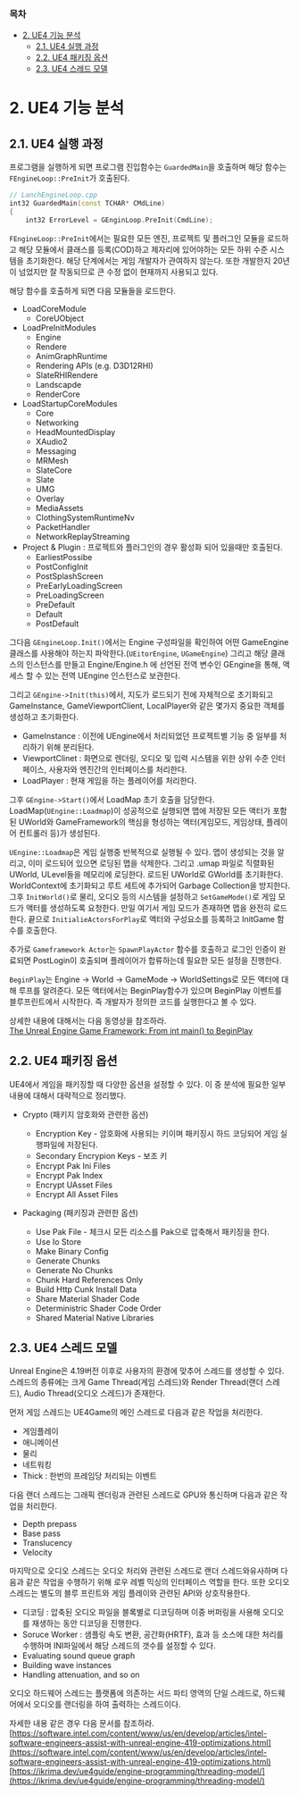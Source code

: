 ### 목차
- [2. UE4 기능 분석](#2-ue4-기능-분석)
	- [2.1. UE4 실행 과정](#21-ue4-실행-과정)
	- [2.2. UE4 패키징 옵션](#22-ue4-패키징-옵션)
	- [2.3. UE4 스레드 모델](#23-ue4-스레드-모델)

# 2. UE4 기능 분석
## 2.1. UE4 실행 과정
프로그램을 실행하게 되면 프로그램 진입함수는 `GuardedMain`을 호출하며 해당 함수는 `FEngineLoop::PreInit`가 호출된다.
```cpp
// LanchEngineLoop.cpp
int32 GuardedMain(const TCHAR* CMdLine)
{
	int32 ErrorLevel = GEnginLoop.PreInit(CmdLine);
```

`FEngineLoop::PreInit`에서는 필요한 모든 엔진, 프로젝트 및 플러그인 모듈을 로드하고 해당 모듈에서 클래스를 등록(COD)하고 제자리에 있어야하는 모든 하위 수준 시스템을 초기화한다. 해당 단계에서는 게임 개발자가 관여하지 않는다. 또한 개발한지 20년이 넘었지만 잘 작동되므로 큰 수정 없이 현재까지 사용되고 있다.

해당 함수를 호출하게 되면 다음 모듈들을 로드한다.
- LoadCoreModule
	- CoreUObject
- LoadPreInitModules
	- Engine
	- Rendere
	- AnimGraphRuntime
	- Rendering APIs (e.g. D3D12RHI)
	- SlateRHIRendere
	- Landscapde
	- RenderCore
- LoadStartupCoreModules
	- Core
	- Networking
	- HeadMountedDisplay
	- XAudio2
	- Messaging
	- MRMesh
	- SlateCore
	- Slate
	- UMG
	- Overlay
	- MediaAssets
	- ClothingSystemRuntimeNv
	- PacketHandler
	- NetworkReplayStreaming
- Project & Plugin : 프로젝트와 플러그인의 경우 활성화 되어 있을때만 호출된다.
	- EarliestPossibe
	- PostConfigInit
	- PostSplashScreen
	- PreEarlyLoadingScreen
	- PreLoadingScreen
	- PreDefault
	- Default
	- PostDefault

그다음 `GEngineLoop.Init()`에서는 Engine 구성파일을 확인하여 어떤 GameEngine 클래스를 사용해야 하는지 파악한다.(`UEitorEngine`, `UGameEngine`) 그리고 해당 클래스의 인스턴스를 만들고 Engine/Engine.h 에 선언된 전역 변수인 GEngine을 통해, 액세스 할 수 있는 전역 UEngine 인스턴스로 보관한다. 

그리고 `GEngine->Init(this)`에서, 지도가 로드되기 전에 자체적으로 초기화되고 GameInstance, GameViewportClient, LocalPlayer와 같은 몇가지 중요한 객체를 생성하고 초기화한다.
- GameInstance : 이전에 UEngine에서 처리되었던 프로젝트별 기능 중 일부를 처리하기 위해 분리된다.
- ViewportClinet : 화면으로 렌더링, 오디오 및 입력 시스템을 위한 상위 수준 인터페이스, 사용자와 엔진간의 인터페이스를 처리한다.
- LoadPlayer : 현재 게임을 하는 플레이어를 처리한다.

그후 `GEngine->Start()`에서 LoadMap 초기 호출을 담당한다. LoadMap(`UEngine::Loadmap`)이 성공적으로 실행되면 맵에 저장된 모든 액터가 포함된 UWorld와 GameFramework의 핵심을 형성하는 액터(게임모드, 게임상태, 플레이어 컨트롤러 등)가 생성된다.

`UEngine::Loadmap`은 게임 실행중 반복적으로 실행될 수 있다. 맵이 생성되는 것을 알리고, 이미 로드되어 있으면 로딩된 맵을 삭제한다. 그리고 .umap 파일로 직렬화된 UWorld, ULevel들을 메모리에 로딩한다. 로드된 UWorld로 GWorld를 초기화한다. WorldContext에 초기화되고 루트 세트에 추가되어 Garbage Collection을 방지한다. 그후 `InitWorld()`로 물리, 오디오 등의 시스템을 설정하고 `SetGameMode()`로 게임 모드가 액터를 생성하도록 요청한다. 만일 여기서 게임 모드가 존재하면 맵을 완전히 로드한다. 끝으로 `InitialieActorsForPlay`로 액터와 구성요소를 등록하고 InitGame 함수를 호출한다. 

추가로 `Gameframework Actor`는 `SpawnPlayActor` 함수를 호출하고 로그인 인증이 완료되면 PostLogin이 호출되며 플레이어가 합류하는데 필요한 모든 설정을 진행한다.

`BeginPlay`는 Engine → World → GameMode → WorldSettings로 모든 액터에 대해 루프를 알려준다. 모든 액터에서는 BeginPlay함수가 있으며 BeginPlay 이벤트를 블루프린트에서 시작한다. 즉 개발자가 정의한 코드를 실행한다고 볼 수 있다.

상세한 내용에 대해서는 다음 동영상을 참조하라.<br>
[The Unreal Engine Game Framework: From int main() to BeginPlay](https://www.youtube.com/watch?v=IaU2Hue-ApI)

## 2.2. UE4 패키징 옵션
UE4에서 게임을 패키징할 때 다양한 옵션을 설정할 수 있다. 이 중 분석에 필요한 일부 내용에 대해서 대략적으로 정리했다.

- Crypto (패키지 암호화와 관련한 옵션)
	- Encryption Key - 암호화에 사용되는 키이며 패키징시 하드 코딩되어 게임 실행파일에 저장된다.
	- Secondary Encrypion Keys - 보조 키
	- Encrypt Pak Ini Files
	- Encrypt Pak Index
	- Encrypt UAsset Files
	- Encrypt All Asset Files

- Packaging (패키징과 관련한 옵션)
	- Use Pak File - 체크시 모든 리소스를 Pak으로 압축해서 패키징을 한다.
	- Use Io Store
	- Make Binary Config
	- Generate Chunks
	- Generate No Chunks
	- Chunk Hard References Only
	- Build Http Cunk Install Data
	- Share Material Shader Code
	- Deterministric Shader Code Order
	- Shared Material Native Libraries

## 2.3. UE4 스레드 모델
Unreal Engine은 4.19버전 이후로 사용자의 환경에 맞추어 스레드를 생성할 수 있다. 스레드의 종류에는 크게 Game Thread(게임 스레드)와 Render Thread(랜더 스레드), Audio Thread(오디오 스레드)가 존재한다.

먼저 게임 스레드는 UE4Game의 메인 스레드로 다음과 같은 작업을 처리한다.
- 게임플레이
- 애니메이션
- 물리
- 네트워킹
- Thick : 한번의 프레임당 처리되는 이벤트

다음 랜더 스레드는 그래픽 렌더링과 관련된 스레드로 GPU와 통신하며 다음과 같은 작업을 처리한다.
- Depth prepass
- Base pass
- Translucency
- Velocity

마지막으로 오디오 스레드는 오디오 처리와 관련된 스레드로 랜더 스레드와유사하며 다음과 같은 작업을 수행하기 위해 로우 레벨 믹싱의 인터페이스 역할을 한다. 또한 오디오 스레드는 별도의 블루 프린트와 게임 플레이와 관련된 API와 상호작용한다.
- 디코딩 : 압축된 오디오 파일을 블록별로 디코딩하며 이중 버퍼링을 사용해 오디오를 재생하는 동안 디코딩을 진행한다.
- Soruce Worker : 샘플링 속도 변환, 공간화(HRTF), 효과 등 소스에 대한 처리를 수행하며 INI파일에서 해당 스레드의 갯수를 설정할 수 있다.
- Evaluating sound queue graph
- Building wave instances
- Handling attenuation, and so on

오디오 하드웨어 스레드는 플랫폼에 의존하는 서드 파티 영역의 단일 스레드로, 하드웨어에서 오디오를 랜더링을 하여 출력하는 스레드이다.

자세한 내용 같은 경우 다음 문서를 참조하라.<br>
[https://software.intel.com/content/www/us/en/develop/articles/intel-software-engineers-assist-with-unreal-engine-419-optimizations.html](https://software.intel.com/content/www/us/en/develop/articles/intel-software-engineers-assist-with-unreal-engine-419-optimizations.html)
[https://ikrima.dev/ue4guide/engine-programming/threading-model/](https://ikrima.dev/ue4guide/engine-programming/threading-model/)